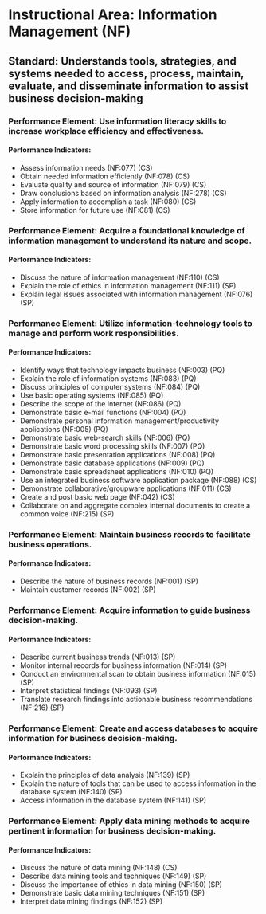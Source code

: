 # Instructional Area: Information Management (NF)

## Standard: Understands tools, strategies, and systems needed to access, process, maintain, evaluate, and disseminate information to assist business decision-making

### Performance Element: Use information literacy skills to increase workplace efficiency and effectiveness.

#### Performance Indicators:

* Assess information needs (NF:077) (CS)
* Obtain needed information efficiently (NF:078) (CS)
* Evaluate quality and source of information (NF:079) (CS)
* Draw conclusions based on information analysis (NF:278) (CS)
* Apply information to accomplish a task (NF:080) (CS)
* Store information for future use (NF:081) (CS)

### Performance Element: Acquire a foundational knowledge of information management to understand its nature and scope.

#### Performance Indicators:

* Discuss the nature of information management (NF:110) (CS)
* Explain the role of ethics in information management (NF:111) (SP)
* Explain legal issues associated with information management (NF:076) (SP)

### Performance Element: Utilize information-technology tools to manage and perform work responsibilities.

#### Performance Indicators:

* Identify ways that technology impacts business (NF:003) (PQ)
* Explain the role of information systems (NF:083) (PQ)
* Discuss principles of computer systems (NF:084) (PQ)
* Use basic operating systems (NF:085) (PQ)
* Describe the scope of the Internet (NF:086) (PQ)
* Demonstrate basic e-mail functions (NF:004) (PQ)
* Demonstrate personal information management/productivity applications (NF:005) (PQ)
* Demonstrate basic web-search skills (NF:006) (PQ)
* Demonstrate basic word processing skills (NF:007) (PQ)
* Demonstrate basic presentation applications (NF:008) (PQ)
* Demonstrate basic database applications (NF:009) (PQ)
* Demonstrate basic spreadsheet applications (NF:010) (PQ)
* Use an integrated business software application package (NF:088) (CS)
* Demonstrate collaborative/groupware applications (NF:011) (CS)
* Create and post basic web page (NF:042) (CS)
* Collaborate on and aggregate complex internal documents to create a common voice (NF:215) (SP)

### Performance Element: Maintain business records to facilitate business operations.

#### Performance Indicators:

* Describe the nature of business records (NF:001) (SP)
* Maintain customer records (NF:002) (SP)

### Performance Element: Acquire information to guide business decision-making.

#### Performance Indicators:

* Describe current business trends (NF:013) (SP)
* Monitor internal records for business information (NF:014) (SP)
* Conduct an environmental scan to obtain business information (NF:015) (SP)
* Interpret statistical findings (NF:093) (SP)
* Translate research findings into actionable business recommendations (NF:216) (SP)

### Performance Element: Create and access databases to acquire information for business decision-making.

#### Performance Indicators:

* Explain the principles of data analysis (NF:139) (SP)
* Explain the nature of tools that can be used to access information in the database system (NF:140) (SP)
* Access information in the database system (NF:141) (SP)

### Performance Element: Apply data mining methods to acquire pertinent information for business decision-making.

#### Performance Indicators:

* Discuss the nature of data mining (NF:148) (CS)
* Describe data mining tools and techniques (NF:149) (SP)
* Discuss the importance of ethics in data mining (NF:150) (SP)
* Demonstrate basic data mining techniques (NF:151) (SP)
* Interpret data mining findings (NF:152) (SP)